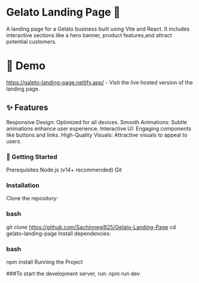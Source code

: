 # Gelato Landing Page 🍦

A landing page for a Gelato business built using Vite and React. It includes interactive sections like a hero banner, product features,and attract potential customers.

# 📌 Demo

https://galeto-landing-page.netlify.app/ - Visit the live hosted version of the landing page.

## ✨ Features

Responsive Design: Optimized for all devices.
Smooth Animations: Subtle animations enhance user experience.
Interactive UI: Engaging components like buttons and links.
High-Quality Visuals: Attractive visuals to appeal to users.

### 🚀 Getting Started

Prerequisites
Node.js (v14+ recommended)
Git

### Installation

Clone the repository:

### bash

git clone https://github.com/Sachinnegi825/Gelato-Landing-Page
cd gelato-landing-page
Install dependencies:

### bash

npm install
Running the Project

###To start the development server, run:
npm run dev
